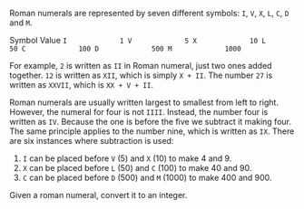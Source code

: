 Roman numerals are represented by seven different symbols: `I`, `V`, `X`, `L`, `C`, `D` and `M`.

Symbol       Value
`I             1
V             5
X             10
L             50
C             100
D             500
M             1000`

For example, `2` is written as `II` in Roman numeral, just two ones added together. `12` is written as `XII`, which is simply `X + II`. The number `27` is written as `XXVII`, which is `XX + V + II`.

Roman numerals are usually written largest to smallest from left to right. However, the numeral for four is not `IIII`. Instead, the number four is written as `IV`. Because the one is before the five we subtract it making four. The same principle applies to the number nine, which is written as `IX`. There are six instances where subtraction is used:

1. `I` can be placed before `V` (5) and `X` (10) to make 4 and 9. 
2. `X` can be placed before `L` (50) and `C` (100) to make 40 and 90. 
3. `C` can be placed before `D` (500) and `M` (1000) to make 400 and 900.

Given a roman numeral, convert it to an integer.